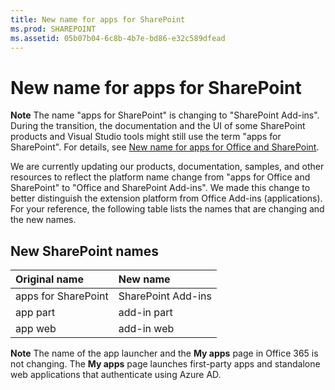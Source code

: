 ```yaml
---
title: New name for apps for SharePoint
ms.prod: SHAREPOINT
ms.assetid: 05b07b04-6c8b-4b7e-bd86-e32c589dfead
---
```



# New name for apps for SharePoint

 **Note**  The name "apps for SharePoint" is changing to "SharePoint Add-ins". During the transition, the documentation and the UI of some SharePoint products and Visual Studio tools might still use the term "apps for SharePoint". For details, see  [New name for apps for Office and SharePoint](new-name-for-apps-for-sharepoint.md#bk_newname).
 

We are currently updating our products, documentation, samples, and other resources to reflect the platform name change from "apps for Office and SharePoint" to "Office and SharePoint Add-ins". We made this change to better distinguish the extension platform from Office Add-ins (applications). For your reference, the following table lists the names that are changing and the new names.
 

## New SharePoint names
<a name="bk_newname"> </a>



|**Original name**|**New name**|
|:-----|:-----|
|apps for SharePoint|SharePoint Add-ins|
|app part|add-in part|
|app web|add-in web|

 **Note**  The name of the app launcher and the  **My apps** page in Office 365 is not changing. The **My apps** page launches first-party apps and standalone web applications that authenticate using Azure AD.
 


